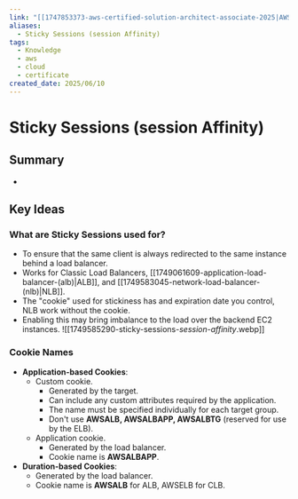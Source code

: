 ```yaml
---
link: "[[1747853373-aws-certified-solution-architect-associate-2025|AWS Certified Solution Architect Associate 2025]]"
aliases:
  - Sticky Sessions (session Affinity)
tags:
  - Knowledge
  - aws
  - cloud
  - certificate
created_date: 2025/06/10
---
```

# Sticky Sessions (session Affinity)
## Summary
- 
## Key Ideas
### What are Sticky Sessions used for?
- To ensure that the same client is always redirected to the same instance behind a load balancer.
- Works for Classic Load Balancers, [[1749061609-application-load-balancer-(alb)|ALB]], and [[1749583045-network-load-balancer-(nlb)|NLB]].
- The "cookie" used for stickiness has and expiration date you control, NLB work without the cookie.
- Enabling this may bring imbalance to the load over the backend EC2 instances.
![[1749585290-sticky-sessions-_session-affinity_.webp]]
### Cookie Names
- **Application-based Cookies**:
	- Custom cookie.
		- Generated by the target.
		- Can include any custom attributes required by the application.
		- The name must be specified individually for each target group.
		- Don't use **AWSALB, AWSALBAPP, AWSALBTG** (reserved for use by the ELB).
	- Application cookie.
		- Generated by the load balancer.
		- Cookie name is **AWSALBAPP**.
- **Duration-based Cookies**:
	- Generated by the load balancer.
	- Cookie name is **AWSALB** for ALB, AWSELB for CLB.
